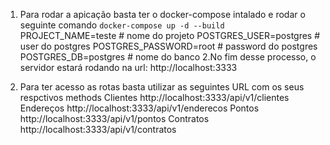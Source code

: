 1. Para rodar a apicação basta ter o docker-compose intalado e rodar o seguinte comando `docker-compose up -d --build`
    PROJECT_NAME=teste # nome do projeto
    POSTGRES_USER=postgres # user do postgres
    POSTGRES_PASSWORD=root # password do postgres
    POSTGRES_DB=postgres # nome do banco
2.No fim desse processo, o servidor estará rodando na url: http://localhost:3333

3. Para ter acesso as rotas basta utilizar as seguintes URL com os seus respctivos methods
Clientes
    http://localhost:3333/api/v1/clientes
Endereços
    http://localhost:3333/api/v1/enderecos
Pontos
    http://localhost:3333/api/v1/pontos
Contratos
    http://localhost:3333/api/v1/contratos
